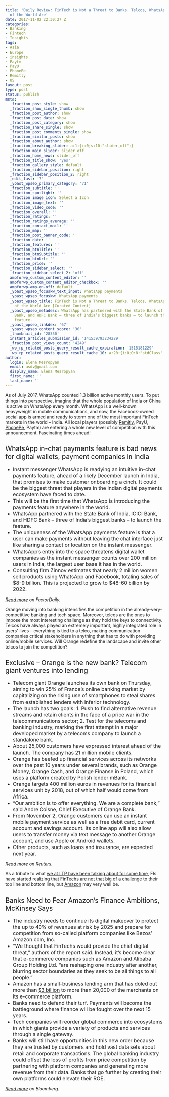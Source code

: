 ```yaml
---
title: 'Daily Review: FinTech is Not a Threat to Banks. Telcos, WhatsApps, & Amazons
  of the World Are'
date: 2017-11-02 22:30:27 Z
categories:
- Banking
- Fintech
- Insights
tags:
- Asia
- Europe
- insights
- Paytm
- PayU
- PhonePe
- Remitly
- US
layout: post
type: post
status: publish
meta:
  _fraction_post_style: show
  _fraction_show_single_thumb: show
  _fraction_post_author: show
  _fraction_post_date: show
  _fraction_post_category: show
  _fraction_share_single: show
  _fraction_post_comments_single: show
  _fraction_similar_posts: show
  _fraction_about_author: show
  _fraction_breaking_slider: a:1:{i:0;s:10:"slider_off";}
  _fraction_main_slider: slider_off
  _fraction_home_news: slider_off
  _fraction_title_show: 'yes'
  _fraction_gallery_style: default
  _fraction_sidebar_position: right
  _fraction_sidebar_position_2: right
  _edit_last: '7'
  _yoast_wpseo_primary_category: '71'
  _fraction_subtitle: ''
  _fraction_spotlight: ''
  _fraction_image_icon: Select a Icon
  _fraction_image_text: ''
  _fraction_video_code: ''
  _fraction_overall: ''
  _fraction_ratings: ''
  _fraction_ratings_average: ''
  _fraction_contact_mail: ''
  _fraction_map: ''
  _fraction_post_banner_code: ''
  _fraction_date: ''
  _fraction_features: ''
  _fraction_btnTitle: ''
  _fraction_btnSubtitle: ''
  _fraction_btnUrl: ''
  _fraction_price: ''
  _fraction_sidebar_select: ''
  _fraction_sidebar_select_2: 'off'
  ampforwp_custom_content_editor: ''
  ampforwp_custom_content_editor_checkbox: ''
  ampforwp-amp-on-off: default
  _yoast_wpseo_focuskw_text_input: WhatsApp payments
  _yoast_wpseo_focuskw: WhatsApp payments
  _yoast_wpseo_title: FinTech is Not a Threat to Banks. Telcos, WhatsApps, and Amazons
    of the World Are [Curated Content]
  _yoast_wpseo_metadesc: WhatsApp has partnered with the State Bank of India, ICICI
    Bank, and HDFC Bank – three of India’s biggest banks – to launch the in-chat payment
    feature.
  _yoast_wpseo_linkdex: '67'
  _yoast_wpseo_content_score: '30'
  _thumbnail_id: '28350'
  instant_articles_submission_id: '141539793234229'
  _fraction_post_views_count: '4249'
  _wp_rp_related_posts_query_result_cache_expiration: '1515181229'
  _wp_rp_related_posts_query_result_cache_10: a:20:{i:0;O:8:"stdClass":2:{s:7:"post_id";s:5:"17767";s:5:"score";s:18:"164.13122285309686";}i:1;O:8:"stdClass":2:{s:7:"post_id";s:5:"26288";s:5:"score";s:18:"129.93767853052515";}i:2;O:8:"stdClass":2:{s:7:"post_id";s:5:"25975";s:5:"score";s:18:"113.68506693459948";}i:3;O:8:"stdClass":2:{s:7:"post_id";s:5:"26128";s:5:"score";s:18:"108.40907608539122";}i:4;O:8:"stdClass":2:{s:7:"post_id";s:5:"18641";s:5:"score";s:18:"107.05294031478908";}i:5;O:8:"stdClass":2:{s:7:"post_id";s:5:"19183";s:5:"score";s:18:"106.41340549806831";}i:6;O:8:"stdClass":2:{s:7:"post_id";s:5:"21533";s:5:"score";s:18:"105.43004171936664";}i:7;O:8:"stdClass":2:{s:7:"post_id";s:5:"27861";s:5:"score";s:18:"105.21356197950696";}i:8;O:8:"stdClass":2:{s:7:"post_id";s:5:"24154";s:5:"score";s:18:"103.08610792855201";}i:9;O:8:"stdClass":2:{s:7:"post_id";s:5:"26153";s:5:"score";s:18:"101.67084614790157";}i:10;O:8:"stdClass":2:{s:7:"post_id";s:5:"28403";s:5:"score";s:18:"100.74774597089306";}i:11;O:8:"stdClass":2:{s:7:"post_id";s:5:"24274";s:5:"score";s:17:"100.0146856873825";}i:12;O:8:"stdClass":2:{s:7:"post_id";s:5:"20220";s:5:"score";s:17:"99.74298544453124";}i:13;O:8:"stdClass":2:{s:7:"post_id";s:5:"24285";s:5:"score";s:17:"96.65657645357496";}i:14;O:8:"stdClass":2:{s:7:"post_id";s:5:"23746";s:5:"score";s:17:"96.65657645357496";}i:15;O:8:"stdClass":2:{s:7:"post_id";s:5:"23190";s:5:"score";s:17:"96.26123137694466";}i:16;O:8:"stdClass":2:{s:7:"post_id";s:5:"27967";s:5:"score";s:17:"95.44329231103727";}i:17;O:8:"stdClass":2:{s:7:"post_id";s:5:"28042";s:5:"score";s:17:"95.16455682815679";}i:18;O:8:"stdClass":2:{s:7:"post_id";s:5:"28468";s:5:"score";s:17:"95.12426515855374";}i:19;O:8:"stdClass":2:{s:7:"post_id";s:5:"17598";s:5:"score";s:17:"91.21465451512805";}}
author:
  login: Elena Mesropyan
  email: asdv@gmail.com
  display_name: Elena Mesropyan
  first_name: ''
  last_name: ''
---
```


<p><span style="font-weight: 400;">As of July 2017, WhatsApp counted 1.3 billion active monthly users. To put things into perspective, imagine that the whole population of India or China is active on WhatsApp every month. WhatsApp is a well-known heavyweight in mobile communications, and now, the Facebook-owned social app is armed and ready to storm one of the most important FinTech markets in the world – India. All local players (possibly </span><a href="https://techcrunch.com/2017/10/31/remitly-is-raising-up-to-115m-led-by-naspers-payu-to-double-down-on-remittances-in-india/"><span style="font-weight: 400;">Remitly</span></a><span style="font-weight: 400;">, PayU, </span><a href="http://www.moneycontrol.com/news/business/startup/how-phonepe-plans-to-beat-paytm-in-the-payments-game-with-this-pos-calculator-2424735.html"><span style="font-weight: 400;">PhonePe</span></a><span style="font-weight: 400;">, Paytm) are entering a whole new level of competition with this announcement. Fascinating times ahead!</span></p>
<h2><span style="font-weight: 400;">WhatsApp in-chat payments feature is bad news for digital wallets, payment companies in India</span></h2>
<ul>
<li style="font-weight: 400;"><span style="font-weight: 400; font-size: 12pt;">Instant messenger WhatsApp is readying an intuitive in-chat payments feature, ahead of a likely December launch in India, that promises to make customer onboarding a cinch. It could be the biggest threat that players in the Indian digital payments ecosystem have faced to date.</span></li>
<li style="font-weight: 400;"><span style="font-weight: 400; font-size: 12pt;">This will be the first time that WhatsApp is introducing the payments feature anywhere in the world.</span></li>
<li style="font-weight: 400;"><span style="font-weight: 400; font-size: 12pt;">WhatsApp partnered with the State Bank of India, ICICI Bank, and HDFC Bank – three of India’s biggest banks – to launch the feature. </span></li>
<li style="font-weight: 400;"><span style="font-weight: 400; font-size: 12pt;">The uniqueness of the WhatsApp payments feature is that a user can make payments without leaving the chat interface just like sharing a contact or location on the instant messenger.</span></li>
<li style="font-weight: 400;"><span style="font-weight: 400; font-size: 12pt;">WhatsApp’s entry into the space threatens digital wallet companies as the instant messenger counts over 200 million users in India, the largest user base it has in the world.</span></li>
<li style="font-weight: 400;"><span style="font-weight: 400; font-size: 12pt;">Consulting firm Zinnov estimates that nearly 2 million women sell products using WhatsApp and Facebook, totaling sales of $8-9 billion. This is projected to grow to $48-60 billion by 2022.</span></li>
</ul>
<p><a href="https://factordaily.com/whatsapp-payment-in-india/"><i><span style="font-weight: 400;">Read more</span></i></a><i><span style="font-weight: 400;"> on FactorDaily.</span></i></p>
<p><span style="font-weight: 400;">Orange moving into banking intensifies the competition in the already-very-competitive banking and tech space. Moreover, telcos are the ones to impose the most interesting challenge as they hold the keys to connectivity. Telcos have always played an extremely important, highly integrated role in users' lives – everything is tied to a telco, making communication companies critical stakeholders in anything that has to do with providing online/mobile services. Will Orange redefine the landscape and invite other telcos to join the competition? </span></p>
<h2><span style="font-weight: 400;">Exclusive – Orange is the new bank? Telecom giant ventures into lending</span></h2>
<ul>
<li style="font-weight: 400;"><span style="font-weight: 400; font-size: 12pt;">Telecom giant Orange launches its own bank on Thursday, aiming to win 25% of France’s online banking market by capitalizing on the rising use of smartphones to steal shares from established lenders with inferior technology.</span></li>
<li style="font-weight: 400;"><span style="font-weight: 400; font-size: 12pt;">The launch has two goals: 1. Push to find alternative revenue streams and retain clients in the face of a price war in the telecommunications sector; 2. Test for the telecoms and banking industry, marking the first attempt in a major developed market by a telecoms company to launch a standalone bank.</span></li>
<li style="font-weight: 400;"><span style="font-weight: 400; font-size: 12pt;">About 25,000 customers have expressed interest ahead of the launch. The company has 21 million mobile clients.</span></li>
<li style="font-weight: 400;"><span style="font-weight: 400; font-size: 12pt;">Orange has beefed up financial services across its networks over the past 10 years under several brands, such as Orange Money, Orange Cash, and Orange Finanse in Poland, which uses a platform created by Polish lender mBank.</span></li>
<li style="font-weight: 400;"><span style="font-weight: 400; font-size: 12pt;">Orange targets 400 million euros in revenues for its financial services unit by 2018, out of which half would come from Africa.</span></li>
<li style="font-weight: 400;"><span style="font-weight: 400; font-size: 12pt;">“Our ambition is to offer everything. We are a complete bank,” said Andre Coisne, Chief Executive of Orange Bank.</span></li>
<li style="font-weight: 400;"><span style="font-weight: 400; font-size: 12pt;">From November 2, Orange customers can use an instant mobile payment service as well as a free debit card, current account and savings account. Its online app will also allow users to transfer money via text message to another Orange account, and use Apple or Android wallets.</span></li>
<li style="font-weight: 400;"><span style="font-weight: 400; font-size: 12pt;">Other products, such as loans and insurance, are expected next year. </span></li>
</ul>
<p><a href="http://www.reuters.com/article/us-france-banks-telecoms-exclusive/exclusive-orange-is-the-new-bank-telecoms-giant-ventures-into-lending-idUSKBN1D0298"><i><span style="font-weight: 400;">Read more</span></i></a><i><span style="font-weight: 400;"> on Reuters.</span></i></p>
<p><span style="font-weight: 400;">As a tribute to what </span><a href="https://letstalkpayments.com/?s=amazon"><span style="font-weight: 400;">we at LTP have been talking about for some time</span></a><span style="font-weight: 400;">, FIs have started realizing that </span><a href="https://letstalkpayments.com/understand-future-of-financial-services-industry/"><span style="font-weight: 400;">FinTechs are not that big of a challenge</span></a><span style="font-weight: 400;"> to their top line and bottom line, but </span><a href="https://letstalkpayments.com/epic-lesson-banks-can-learn-from-amazon/"><span style="font-weight: 400;">Amazon</span></a><span style="font-weight: 400;"> may very well be.</span></p>
<h2><span style="font-weight: 400;">Banks Need to Fear Amazon’s Finance Ambitions, McKinsey Says</span></h2>
<ul>
<li style="font-weight: 400;"><span style="font-weight: 400; font-size: 12pt;">The industry needs to continue its digital makeover to protect the up to 40% of revenues at risk by 2025 and prepare for competition from so-called platform companies like Bezos’ Amazon.com, Inc.</span></li>
<li style="font-weight: 400;"><span style="font-weight: 400; font-size: 12pt;">“We thought that FinTechs would provide the chief digital threat,” authors of the report said. Instead, it’s become clear that e-commerce companies such as Amazon and Alibaba Group Holding Ltd. “are reshaping one industry after another, blurring sector boundaries as they seek to be all things to all people.”</span></li>
<li style="font-weight: 400;"><span style="font-size: 12pt;"><span style="font-weight: 400;">Amazon has a small-business lending arm that has doled out more than </span><a href="https://www.bloomberg.com/news/articles/2017-06-08/amazon-s-lending-business-for-online-merchants-gains-momentum"><span style="font-weight: 400;">$3 billion</span></a><span style="font-weight: 400;"> to more than 20,000 of the merchants on its e-commerce platform.</span></span></li>
<li style="font-weight: 400;"><span style="font-weight: 400; font-size: 12pt;">Banks need to defend their turf. Payments will become the battleground where finance will be fought over the next 15 years.</span></li>
<li style="font-weight: 400;"><span style="font-weight: 400; font-size: 12pt;">Tech companies will reorder global commerce into ecosystems in which giants provide a variety of products and services through a single gateway. </span></li>
<li style="font-weight: 400;"><span style="font-weight: 400; font-size: 12pt;">Banks will still have opportunities in this new order because they are trusted by customers and hold vast data sets about retail and corporate transactions. The global banking industry could offset the loss of profits from price competition by partnering with platform companies and generating more revenue from their data. Banks that go further by creating their own platforms could elevate their ROE. </span></li>
</ul>
<p><a href="https://www.bloomberg.com/amp/news/articles/2017-10-25/banks-need-to-fear-amazon-com-s-finance-ambitions-mckinsey-says"><i><span style="font-weight: 400;">Read more</span></i></a><i><span style="font-weight: 400;"> on Bloomberg. </span></i></p>
